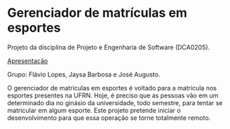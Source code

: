 # Gerenciador de matrículas em esportes

Projeto da disciplina de Projeto e Engenharia de Software (DCA0205).

[Apresentação](https://clipchamp.com/watch/4KDc8qX0Mh0)

Grupo: Flávio Lopes, Jaysa Barbosa e José Augusto.

O gerenciador de matrículas em esportes é voltado para a matrícula nos esportes presentes na UFRN. Hoje, é preciso que as pessoas vão em um determinado dia no ginásio da universidade, todo semestre, para tentar se matricular em algum esporte. Este projeto pretende iniciar o desenvolvimento para que essa operação se torne totalmente remoto.
